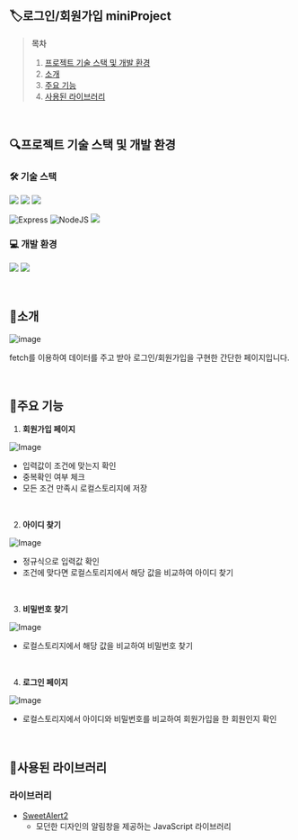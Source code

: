 ## 🏷️로그인/회원가입 miniProject

> **목차**
> 1. [프로젝트 기술 스택 및 개발 환경](#프로젝트-기술-스택-및-개발-환경)
> 2. [소개](#소개)
> 3. [주요 기능](#주요-기능)
> 4. [사용된 라이브러리](#사용된-라이브러리)

</br>

## 🔍프로젝트 기술 스택 및 개발 환경
### 🛠️ 기술 스택
<img 
src="https://img.shields.io/badge/html5-%23E34F26.svg?&style=for-the-badge&logo=html5&logoColor=white" /> <img src="https://img.shields.io/badge/css3-%231572B6.svg?&style=for-the-badge&logo=css3&logoColor=white" /> <img src="https://img.shields.io/badge/javascript-%23F7DF1E.svg?&style=for-the-badge&logo=javascript&logoColor=black" /><br>


![Express](https://img.shields.io/badge/express-%23404d59.svg?style=for-the-badge&logo=express&logoColor=%2361DAFB)
![NodeJS](https://img.shields.io/badge/node.js-6DA55F?style=for-the-badge&logo=node.js&logoColor=white)
<img src="https://img.shields.io/badge/ejs-%23B4CA65.svg?&style=for-the-badge&logo=ejs&logoColor=black" /><br>

### 💻 개발 환경
<img src="https://img.shields.io/badge/visual%20studio%20code-%23007ACC.svg?&style=for-the-badge&logo=visual%20studio%20code&logoColor=white" /> <img src="https://img.shields.io/badge/github-%23181717.svg?&style=for-the-badge&logo=github&logoColor=white" />




<br>

## 📝소개

![image](https://github.com/user-attachments/assets/392369cd-b160-47bd-8586-7b396960204b)

fetch를 이용하여 데이터를 주고 받아 로그인/회원가입을 구현한 간단한 페이지입니다.



<br>

## 💎주요 기능
1. **회원가입 페이지**</br>

![Image](https://github.com/user-attachments/assets/64b0c841-12f9-4514-aace-7f8d3e90ac18)


- 입력값이 조건에 맞는지 확인
- 중복확인 여부 체크
- 모든 조건 만족시 로컬스토리지에 저장


</br>

2. **아이디 찾기**</br>

![Image](https://github.com/user-attachments/assets/a7f694c6-e636-437a-96dc-ac31b8099935)


- 정규식으로 입력값 확인
- 조건에 맞다면 로컬스토리지에서 해당 값을 비교하여 아이디 찾기

</br>

3. **비밀번호 찾기**</br>

![Image](https://github.com/user-attachments/assets/7e7de76e-ddbe-442d-be2b-56a65148d61a)

- 로컬스토리지에서 해당 값을 비교하여 비밀번호 찾기

</br>

4. **로그인 페이지**</br>

![Image](https://github.com/user-attachments/assets/8f6c64af-367f-41ac-8aa2-dacff4afd0ce)

- 로컬스토리지에서 아이디와 비밀번호를 비교하여 회원가입을 한 회원인지 확인

</br>

## 📑사용된 라이브러리
### 라이브러리
- [SweetAlert2](https://sweetalert2.github.io/)
  - 모던한 디자인의 알림창을 제공하는 JavaScript 라이브러리



